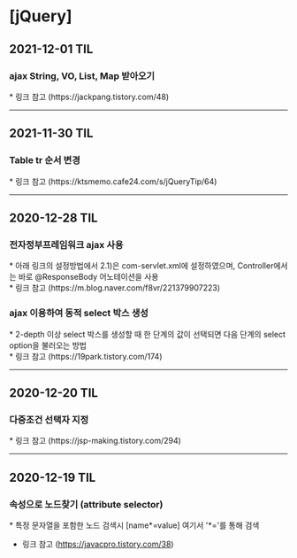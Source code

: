 <h1>[jQuery]</h1>
<h2>2021-12-01 TIL</h2>
<h3>ajax String, VO, List, Map 받아오기</h3>
* 링크 참고
 (https://jackpang.tistory.com/48)
<hr/>
<h2>2021-11-30 TIL</h2>
<h3>Table tr 순서 변경</h3>
* 링크 참고
 (https://ktsmemo.cafe24.com/s/jQueryTip/64)
<hr/>
<h2>2020-12-28 TIL</h2>
<h3>전자정부프레임워크 ajax 사용</h3>
* 아래 링크의 설정방법에서 2.1)은 com-servlet.xml에 설정하였으며, Controller에서는 바로 @ResponseBody 어노테이션을 사용
<br/>
* 링크 참고
(https://m.blog.naver.com/f8vr/221379907223)
<h3>ajax 이용하여 동적 select 박스 생성</h3>
* 2-depth 이상 select 박스를 생성할 때 한 단계의 값이 선택되면 다음 단계의 select option을 불러오는 방법
<br/>
* 링크 참고
(https://19park.tistory.com/174)
<hr/>
<h2>2020-12-20 TIL</h2>
<h3>다중조건 선택자 지정</h3>
* 링크 참고
(https://jsp-making.tistory.com/294)
<hr/>
<h2>2020-12-19 TIL</h2>
<h3>속성으로 노드찾기 (attribute selector)</h3>
* 특정 문자열을 포함한 노드 검색시
[name*=value] 여기서 '*='를 통해 검색

* 링크 참고
(https://javacpro.tistory.com/38)
